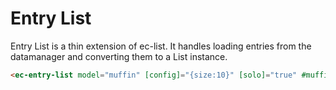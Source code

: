 # Entry List

Entry List is a thin extension of ec-list. It handles loading entries from the datamanager and converting them to a List instance.

```html
<ec-entry-list model="muffin" [config]="{size:10}" [solo]="true" #muffinList></ec-entry-list>
```
